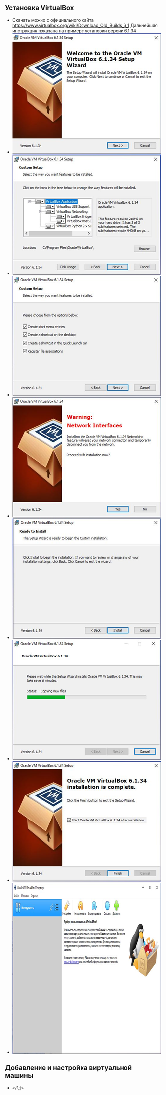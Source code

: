 <h2>Установка VirtualBox</h2>
<ul>
    <li>
        Cкачать можно с официального сайта 
        <a href="https://www.virtualbox.org/wiki/Download_Old_Builds_6_1">https://www.virtualbox.org/wiki/Download_Old_Builds_6_1</a>
        Дальнейшяя инструкция показана на примере установки версии 6.1.34
    </li>
    <li>
        <img src="imgs/img-1.jpg" width="494" height="388" />
    </li>
    <li>
        <img src="imgs/img-2.jpg" width="498" height="390" />
    </li>
    <li>
        <img src="imgs/img-3.jpg" width="497" height="389" />
    </li>
    <li>
        <img src="imgs/img-4.jpg" width="495" height="388" />
    </li>
    <li>
        <img src="imgs/img-5.jpg" width="498" height="389" />
    </li>
    <li>
        <img src="imgs/img-6.jpg" width="497" height="388" />
    </li>
    <li>
        <img src="imgs/img-7.jpg" width="496" height="391" />
    </li>
    <li>
        <img src="imgs/img-8.jpg" width="964" height="552" />
    </li>
</ul>
<h2>Добавление и настройка виртуальной машины</h2>
<ul>
    <li>
        
    </li>
</ul>